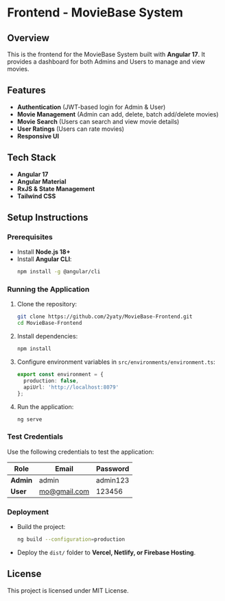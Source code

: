 # Frontend - MovieBase System

## Overview
This is the frontend for the MovieBase System built with **Angular 17**. It provides a dashboard for both Admins and Users to manage and view movies.

## Features
- **Authentication** (JWT-based login for Admin & User)
- **Movie Management** (Admin can add, delete, batch add/delete movies)
- **Movie Search** (Users can search and view movie details)
- **User Ratings** (Users can rate movies)
- **Responsive UI**

## Tech Stack
- **Angular 17**
- **Angular Material**
- **RxJS & State Management**
- **Tailwind CSS**

## Setup Instructions
### Prerequisites
- Install **Node.js 18+**
- Install **Angular CLI**:
  ```bash
  npm install -g @angular/cli
  ```

### Running the Application
1. Clone the repository:
   ```bash
   git clone https://github.com/2yaty/MovieBase-Frontend.git
   cd MovieBase-Frontend
   ```
2. Install dependencies:
   ```bash
   npm install
   ```
3. Configure environment variables in `src/environments/environment.ts`:
   ```typescript
   export const environment = {
     production: false,
     apiUrl: 'http://localhost:8079'
   };
   ```
4. Run the application:
   ```bash
   ng serve
   ```

### Test Credentials
Use the following credentials to test the application:

| Role      | Email               | Password  |
|-----------|---------------------|----------|
| **Admin** | admin               | admin123 |
| **User**  | mo@gmail.com        | 123456  |



### Deployment
- Build the project:
  ```bash
  ng build --configuration=production
  ```
- Deploy the `dist/` folder to **Vercel, Netlify, or Firebase Hosting**.

## License
This project is licensed under MIT License.

